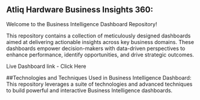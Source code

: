 ## Atliq Hardware Business Insights 360:
Welcome to the Business Intelligence Dashboard Repository!

This repository contains a collection of meticulously designed dashboards aimed at delivering actionable insights across key business domains. These dashboards empower decision-makers with data-driven perspectives to enhance performance, identify opportunities, and drive strategic outcomes.

Live Dashboard link - Click Here

##Technologies and Techniques Used in Business Intelligence Dashboard:
This repository leverages a suite of technologies and advanced techniques to build powerful and interactive Business Intelligence dashboards.
